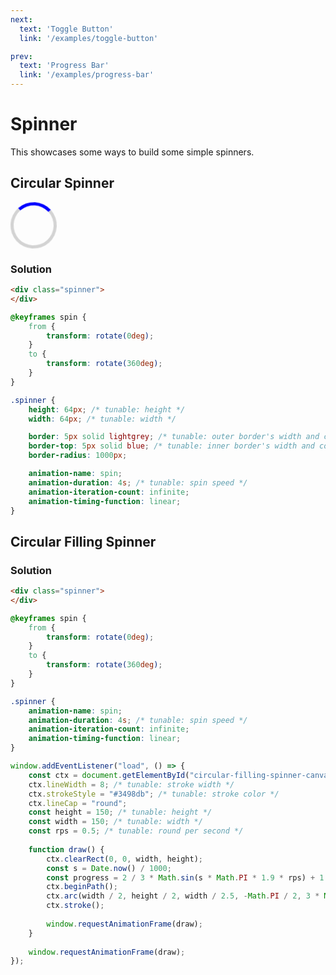 ```yaml
---
next:
  text: 'Toggle Button'
  link: '/examples/toggle-button'

prev:
  text: 'Progress Bar'
  link: '/examples/progress-bar'
---
```


# Spinner

This showcases some ways to build some simple spinners.

## Circular Spinner

<div class="circular-spinner">
</div>

<style>
@keyframes spin {
    from {
        transform: rotate(0deg);
    }
    to {
        transform: rotate(360deg);
    }
}

.circular-spinner {
    height: 64px;
    width: 64px;
    border: 5px solid lightgrey;
    border-top: 5px solid blue;
    border-radius: 1000px;

    animation-name: spin;
    animation-duration: 4s;
    animation-iteration-count: infinite;
    animation-timing-function: linear;
}
</style>

### Solution

```html
<div class="spinner">
</div>
```

```css
@keyframes spin {
    from {
        transform: rotate(0deg);
    }
    to {
        transform: rotate(360deg);
    }
}

.spinner {
    height: 64px; /* tunable: height */
    width: 64px; /* tunable: width */

    border: 5px solid lightgrey; /* tunable: outer border's width and color */
    border-top: 5px solid blue; /* tunable: inner border's width and color */
    border-radius: 1000px;

    animation-name: spin;
    animation-duration: 4s; /* tunable: spin speed */
    animation-iteration-count: infinite;
    animation-timing-function: linear;
}
```

## Circular Filling Spinner

<canvas id="circular-filling-spinner-canvas" width="150" height="150" class="filling-spinner"></canvas>

<style>
.filling-spinner {
    animation-name: spin;
    animation-duration: 4s;
    animation-iteration-count: infinite;
    animation-timing-function: linear;
}
</style>

<script setup>
import { onMounted } from 'vue';

onMounted(() => {
    const ctx = document.getElementById("circular-filling-spinner-canvas").getContext("2d");
    ctx.lineWidth = 8;
    ctx.strokeStyle = "#3498db";
    ctx.lineCap = "round";
    const height = 150;
    const width = 150;
    const rps = 0.5;
    
    function cfsDraw() {
        ctx.clearRect(0, 0, width, height);
        const s = Date.now() / 1000;
        const progress = 2 / 3 * Math.sin(s * Math.PI * 1.9 * rps) + 1 / 3;
        ctx.beginPath();
        ctx.arc(width / 2, height / 2, width / 2.5, -Math.PI / 2, 3 * Math.PI / 2 * progress, true);
        ctx.stroke();
        
        window.requestAnimationFrame(cfsDraw); 
    }
    
    window.requestAnimationFrame(cfsDraw);
});
</script>

### Solution

```html
<div class="spinner">
</div>
```

```css
@keyframes spin {
    from {
        transform: rotate(0deg);
    }
    to {
        transform: rotate(360deg);
    }
}

.spinner {
    animation-name: spin;
    animation-duration: 4s; /* tunable: spin speed */
    animation-iteration-count: infinite;
    animation-timing-function: linear;
}
```

```js
window.addEventListener("load", () => {
    const ctx = document.getElementById("circular-filling-spinner-canvas").getContext("2d");
    ctx.lineWidth = 8; /* tunable: stroke width */
    ctx.strokeStyle = "#3498db"; /* tunable: stroke color */
    ctx.lineCap = "round";
    const height = 150; /* tunable: height */
    const width = 150; /* tunable: width */
    const rps = 0.5; /* tunable: round per second */
    
    function draw() {
        ctx.clearRect(0, 0, width, height);
        const s = Date.now() / 1000;
        const progress = 2 / 3 * Math.sin(s * Math.PI * 1.9 * rps) + 1 / 3;
        ctx.beginPath();
        ctx.arc(width / 2, height / 2, width / 2.5, -Math.PI / 2, 3 * Math.PI / 2 * progress, true);
        ctx.stroke();
        
        window.requestAnimationFrame(draw); 
    }
    
    window.requestAnimationFrame(draw);
});

```
